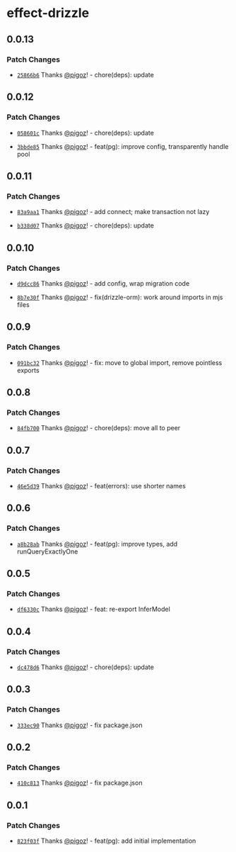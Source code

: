 # effect-drizzle

## 0.0.13

### Patch Changes

- [`25866b6`](https://github.com/pigoz/effect-drizzle/commit/25866b60ca2b18b97c1dea6cf06962e7a4f94d04) Thanks [@pigoz](https://github.com/pigoz)! - chore(deps): update

## 0.0.12

### Patch Changes

- [`058601c`](https://github.com/pigoz/effect-drizzle/commit/058601c6708d3e0150ad256749e6f9dff106cd52) Thanks [@pigoz](https://github.com/pigoz)! - chore(deps): update

- [`3bbde85`](https://github.com/pigoz/effect-drizzle/commit/3bbde8571a252917864ff303d44f4215f89a309b) Thanks [@pigoz](https://github.com/pigoz)! - feat(pg): improve config, transparently handle pool

## 0.0.11

### Patch Changes

- [`83a9aa1`](https://github.com/pigoz/effect-drizzle/commit/83a9aa17a1da6f0311d961fa002cebc5dd493b84) Thanks [@pigoz](https://github.com/pigoz)! - add connect; make transaction not lazy

- [`b338d07`](https://github.com/pigoz/effect-drizzle/commit/b338d07629e6bf7652db91b9ca4edfdba4daa6a2) Thanks [@pigoz](https://github.com/pigoz)! - chore(deps): update

## 0.0.10

### Patch Changes

- [`d9dcc86`](https://github.com/pigoz/effect-drizzle/commit/d9dcc862a852db4aeb0a73b94b6f3a40c89a6264) Thanks [@pigoz](https://github.com/pigoz)! - add config, wrap migration code

- [`8b7e30f`](https://github.com/pigoz/effect-drizzle/commit/8b7e30fcd8a24d7d31d7aed75c81b024c95d9465) Thanks [@pigoz](https://github.com/pigoz)! - fix(drizzle-orm): work around imports in mjs files

## 0.0.9

### Patch Changes

- [`091bc32`](https://github.com/pigoz/effect-drizzle/commit/091bc32fdeff9ab14d918c47f0d0776f3f56c303) Thanks [@pigoz](https://github.com/pigoz)! - fix: move to global import, remove pointless exports

## 0.0.8

### Patch Changes

- [`84fb700`](https://github.com/pigoz/effect-drizzle/commit/84fb7000f09356a57c56f6a7ad2121835273f7fe) Thanks [@pigoz](https://github.com/pigoz)! - chore(deps): move all to peer

## 0.0.7

### Patch Changes

- [`46e5d39`](https://github.com/pigoz/effect-drizzle/commit/46e5d39e63011ec8e13b820954bd9e70ef3632f4) Thanks [@pigoz](https://github.com/pigoz)! - feat(errors): use shorter names

## 0.0.6

### Patch Changes

- [`a8b28ab`](https://github.com/pigoz/effect-drizzle/commit/a8b28ab8467ba8ef5d3dfece48ce56c7742e7d30) Thanks [@pigoz](https://github.com/pigoz)! - feat(pg): improve types, add runQueryExactlyOne

## 0.0.5

### Patch Changes

- [`df6330c`](https://github.com/pigoz/effect-drizzle/commit/df6330cb843dad70e49aa55ee1824dfa7257fe81) Thanks [@pigoz](https://github.com/pigoz)! - feat: re-export InferModel

## 0.0.4

### Patch Changes

- [`dc478d6`](https://github.com/pigoz/effect-drizzle/commit/dc478d69b0714d7816fae4c3e10d8a370aa24d74) Thanks [@pigoz](https://github.com/pigoz)! - chore(deps): update

## 0.0.3

### Patch Changes

- [`333ec90`](https://github.com/pigoz/effect-drizzle/commit/333ec90f83e2bae051c94891fc86e0725d3d5a9f) Thanks [@pigoz](https://github.com/pigoz)! - fix package.json

## 0.0.2

### Patch Changes

- [`410c813`](https://github.com/pigoz/effect-drizzle/commit/410c813006d7d6d9e295c3199a77f63d68b165f1) Thanks [@pigoz](https://github.com/pigoz)! - fix package.json

## 0.0.1

### Patch Changes

- [`823f03f`](https://github.com/pigoz/effect-drizzle/commit/823f03f3431df88baedb9e58bebe0745044de287) Thanks [@pigoz](https://github.com/pigoz)! - feat(pg): add initial implementation
